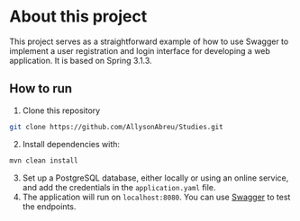 # About this project

This project serves as a straightforward example of how to use Swagger to implement a user registration and login interface for developing a web application. It is based on Spring 3.1.3.

## How to run
1. Clone this repository
```bash
git clone https://github.com/AllysonAbreu/Studies.git
```
2. Install dependencies with:
```bash
mvn clean install
```
3. Set up a PostgreSQL database, either locally or using an online service, and add the credentials in the ```application.yaml``` file.
4. The application will run on ```localhost:8080```. You can use [Swagger](http://localhost:8080/swagger-ui/index.html) to test the endpoints.
